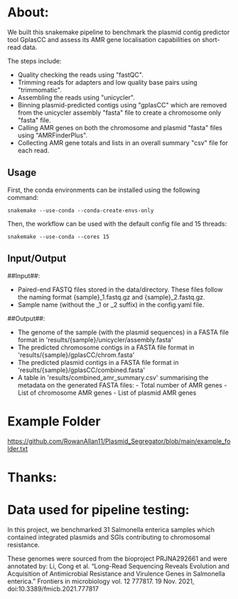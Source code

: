 # About:
We built this snakemake pipeline to benchmark the plasmid contig predictor tool GplasCC and assess its AMR gene localisation capabilities on short-read data.

The steps include:
- Quality checking the reads using "fastQC".
- Trimming reads for adapters and low quality base pairs using "trimmomatic".
- Assembling the reads using "unicycler".
- Binning plasmid-predicted contigs using "gplasCC" which are removed from the unicycler assembly "fasta" file to create a chromosome only "fasta" file.
- Calling AMR genes on both the chromosome and plasmid "fasta" files using "AMRFinderPlus".
- Collecting AMR gene totals and lists in an overall summary "csv" file for each read.

## Usage
First, the conda environments can be installed using the following command:

    snakemake --use-conda --conda-create-envs-only

Then, the workflow can be used with the default config file and 15 threads:

    snakemake --use-conda --cores 15

## Input/Output

##Input##:

* Paired-end FASTQ files stored in the data/directory. These files follow the naming format {sample}_1.fastq.gz and {sample}_2.fastq.gz.
* Sample name (without the _1 or _2 suffix) in the config.yaml file.

##Output##:

* The genome of the sample (with the plasmid sequences) in a FASTA file format in 'results/{sample}/unicycler/assembly.fasta'
* The predicted chromosome contigs in a FASTA file format in 'results/{sample}/gplasCC/chrom.fasta'
* The predicted plasmid contigs in a FASTA file format in 'results/{sample}/gplasCC/combined.fasta'
* A table in 'results/combined_amr_summary.csv' summarising the metadata on the generated FASTA files:
      - Total number of AMR genes
      - List of chromosome AMR genes
      - List of plasmid AMR genes

# Example Folder
https://github.com/RowanAllan11/Plasmid_Segregator/blob/main/example_folder.txt

# Thanks:

# Data used for pipeline testing:
In this project, we benchmarked 31 Salmonella enterica samples which contained integrated plasmids and SGIs contributing to chromosomal resistance.

These genomes were sourced from the bioproject PRJNA292661 and were annotated by:
Li, Cong et al. “Long-Read Sequencing Reveals Evolution and Acquisition of Antimicrobial Resistance and Virulence Genes in Salmonella enterica.” Frontiers in microbiology vol. 12 777817. 19 Nov. 2021, doi:10.3389/fmicb.2021.777817
